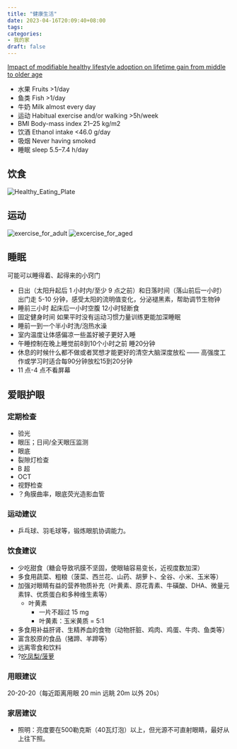 ```yaml
---
title: "健康生活"
date: 2023-04-16T20:09:40+08:00
tags:
categories:
- 我的家
draft: false
---
```

[Impact of modifiable healthy lifestyle adoption on lifetime gain from middle to older age](https://academic.oup.com/ageing/article/51/5/afac080/6572254?login=false)
- 水果 Fruits >1/day
- 鱼类 Fish >1/day
- 牛奶 Milk almost every day
- 运动 Habitual exercise and/or walking >5h/week
- BMI Body-mass index 21–25 kg/m2
- 饮酒 Ethanol intake <46.0 g/day
- 吸烟 Never having smoked
- 睡眠 sleep 5.5–7.4 h/day

## 饮食
![Healthy_Eating_Plate](/post/sustainable_life/Healthy_Eating_Plate.jpeg)


## 运动
![exercise_for_adult](/post/sustainable_life/excercise_adult.png)
![excercise_for_aged](/post/sustainable_life/excercise_aged.png)

## 睡眠
可能可以睡得着、起得来的小窍门
-  日出（太阳升起后 1 小时内/至少 9 点之前）和日落时间（落山前后一小时）出门走 5-10 分钟，感受太阳的流明值变化，分泌褪黑素，帮助调节生物钟
-  睡前三小时 起床后一小时空腹 12小时轻断食
-  固定健身时间 如果平时没有运动习惯力量训练更能加深睡眠
-  睡前一到一个半小时洗/泡热水澡
-  室内温度让体感偏凉一些盖好被子更好入睡
-  午睡控制在晚上睡觉前8到10个小时之前 睡20分钟
-  休息的时候什么都不做或者冥想才能更好的清空大脑深度放松 —— 高强度工作或学习时适合每90分钟放松15到20分钟
- 11 点-4 点不看屏幕

## 爱眼护眼
### 定期检查
- 验光
- 眼压；日间/全天眼压监测
- 眼底
- 裂隙灯检查
- B 超
- OCT
- 视野检查
- ？角膜曲率，眼底荧光造影血管
### 运动建议
- 乒乓球、羽毛球等，锻炼眼肌协调能力。
### 饮食建议
- 少吃甜食（糖会导致巩膜不坚固，使眼轴容易变长，近视度数加深）
- 多食用蔬菜、粗粮（菠菜、西兰花、山药、胡萝卜、全谷、小米、玉米等）
- 加强对眼睛有益的营养物质补充（叶黄素、原花青素、牛磺酸、DHA、微量元素锌、优质蛋白和多种维生素等） 
	- 叶黄素
		- 一片不超过 15 mg
		- 叶黄素：玉米黄质 = 5:1
- 多食用补益肝肾、生精养血的食物（动物肝脏、鸡肉、鸡蛋、牛肉、鱼类等）  
- 富含胶原的食品（猪蹄、羊蹄等） 
- 远离零食和饮料
- ?[吃凤梨/菠萝](https://pansci.asia/archives/162865) 
### 用眼建议
20-20-20（每近距离用眼 20 min 远眺 20m 以外 20s）
### 家居建议
- 照明：亮度要在500勒克斯（40瓦灯泡）以上，但光源不可直射眼睛，最好从上往下照。